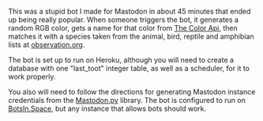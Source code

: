 This was a stupid bot I made for Mastodon in about 45 minutes that ended up being really popular. When someone triggers the bot, it generates a random RGB color, gets a name for that color from [The Color Api](http://www.thecolorapi.com), then matches it with a species taken from the animal, bird, reptile and amphibian lists at [observation.org](http://www.observation.org).

The bot is set up to run on Heroku, although you will need to create a database with one "last_toot" integer table, as well as a scheduler, for it to work properly. 

You also will need to follow the directions for generating Mastodon instance credentials from the [Mastodon.py](https://github.com/halcy/Mastodon.py) library. The bot is configured to run on [BotsIn.Space](http://botsin.space), but any instance that allows bots should work.

